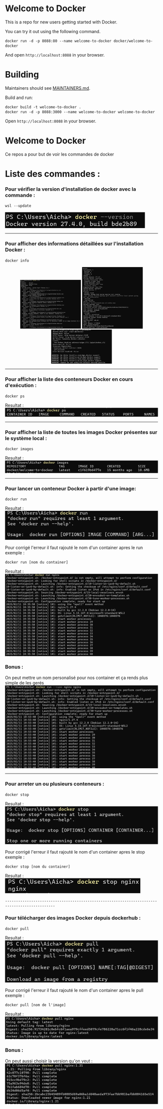 # Welcome to Docker

This is a repo for new users getting started with Docker.

You can try it out using the following command.
```
docker run -d -p 8088:80 --name welcome-to-docker docker/welcome-to-docker
```
And open `http://localhost:8088` in your browser.

# Building

Maintainers should see [MAINTAINERS.md](MAINTAINERS.md).

Build and run:
```
docker build -t welcome-to-docker . 
docker run -d -p 8088:3000 --name welcome-to-docker welcome-to-docker
```
Open `http://localhost:8088` in your browser.

# Welcome to Docker
Ce repos a pour but de voir les commandes de docker 

# Liste des commandes :

### Pour vérifier la version d'installation de docker avec la commande :

```
wsl --update
```

![Resultat](image/1.png)

---------------------------------------------------------------------------------------------

### Pour afficher des informations détaillées sur l'installation Docker :

```
docker info
```
<p align="center">
  <img src="image/2.png" width="200"/>
  <img src="image/3.png" width="200"/>
  <img src="image/4.png" width="200"/>
</p>

---------------------------------------------------------------------------------------------

### Pour afficher la liste des conteneurs Docker en cours d'exécution :

```
docker ps
```
Resultat :
![Resultat](image/5.png)

---------------------------------------------------------------------------------------------

### Pour afficher la liste de toutes les images Docker présentes sur le système local :

```
docker images
```
Resultat :
![Resultat](image/6.png)

---------------------------------------------------------------------------------------------

### Pour lancer un conteneur Docker à partir d'une image:

```
docker run
```
Resultat :
![Resultat](image/7.png)

Pour corrigé l'erreur il faut rajouté le nom d'un container apres le run exemple : 

```
docker run [nom du container]
```
Resultat :
![Resultat](image/8.png)

### Bonus :

On peut mettre un nom personalisé pour nos container et ça rends plus simple de les gerés
![Resultat](image/bonus1.png)

---------------------------------------------------------------------------------------------

### Pour arreter un ou plusieurs conteneurs :

```
docker stop
```
Resultat :
![Resultat](image/9.png)

Pour corrigé l'erreur il faut rajouté le nom d'un container apres le stop exemple : 

```
docker stop [nom du container]
```
Resultat :
![Resultat](image/10.png)


    ---------------------------------------------------------------------------------------------

### Pour télécharger des images Docker depuis dockerhub :

```
docker pull
```
Resultat :
![Resultat](image/11.png)

Pour corrigé l'erreur il faut rajouté le nom d'un container apres le pull exemple : 

```
docker pull [nom de l'image]
```
Resultat :
![Resultat](image/12.png)

### Bonus :

On peut aussi choisir la version qu'on veut :
![Resultat](image/bonus2.png)



